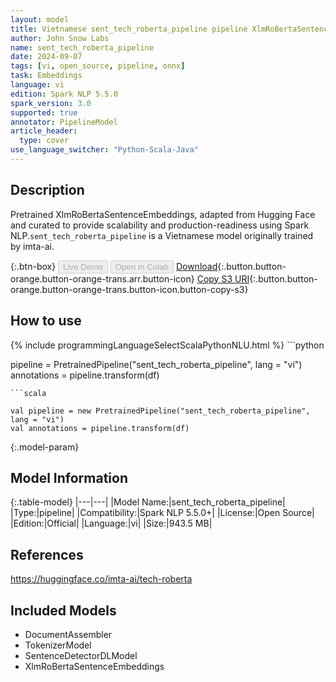 ```yaml
---
layout: model
title: Vietnamese sent_tech_roberta_pipeline pipeline XlmRoBertaSentenceEmbeddings from imta-ai
author: John Snow Labs
name: sent_tech_roberta_pipeline
date: 2024-09-07
tags: [vi, open_source, pipeline, onnx]
task: Embeddings
language: vi
edition: Spark NLP 5.5.0
spark_version: 3.0
supported: true
annotator: PipelineModel
article_header:
  type: cover
use_language_switcher: "Python-Scala-Java"
---
```


## Description

Pretrained XlmRoBertaSentenceEmbeddings, adapted from Hugging Face and curated to provide scalability and production-readiness using Spark NLP.`sent_tech_roberta_pipeline` is a Vietnamese model originally trained by imta-ai.

{:.btn-box}
<button class="button button-orange" disabled>Live Demo</button>
<button class="button button-orange" disabled>Open in Colab</button>
[Download](https://s3.amazonaws.com/auxdata.johnsnowlabs.com/public/models/sent_tech_roberta_pipeline_vi_5.5.0_3.0_1725681218515.zip){:.button.button-orange.button-orange-trans.arr.button-icon}
[Copy S3 URI](s3://auxdata.johnsnowlabs.com/public/models/sent_tech_roberta_pipeline_vi_5.5.0_3.0_1725681218515.zip){:.button.button-orange.button-orange-trans.button-icon.button-copy-s3}

## How to use



<div class="tabs-box" markdown="1">
{% include programmingLanguageSelectScalaPythonNLU.html %}
```python

pipeline = PretrainedPipeline("sent_tech_roberta_pipeline", lang = "vi")
annotations =  pipeline.transform(df)   

```
```scala

val pipeline = new PretrainedPipeline("sent_tech_roberta_pipeline", lang = "vi")
val annotations = pipeline.transform(df)

```
</div>

{:.model-param}
## Model Information

{:.table-model}
|---|---|
|Model Name:|sent_tech_roberta_pipeline|
|Type:|pipeline|
|Compatibility:|Spark NLP 5.5.0+|
|License:|Open Source|
|Edition:|Official|
|Language:|vi|
|Size:|943.5 MB|

## References

https://huggingface.co/imta-ai/tech-roberta

## Included Models

- DocumentAssembler
- TokenizerModel
- SentenceDetectorDLModel
- XlmRoBertaSentenceEmbeddings